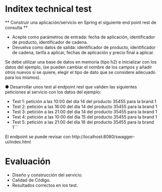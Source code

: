 # Inditex technical test



** Construir una aplicación/servicio en Spring el siguiente end point rest de consulta **

- Acepte como parámetros de entrada: fecha de aplicación, identificador de
producto, identificador de cadena.
- Devuelva como datos de salida: identificador de producto, identificador de
cadena, tarifa a aplicar, fechas de aplicación y precio final a aplicar.

Se debe utilizar una base de datos en memoria (tipo h2) e inicializar con los datos del
ejemplo, (se pueden cambiar el nombre de los campos y añadir otros nuevos si se quiere,
elegir el tipo de dato que se considere adecuado para los mismos).

● Desarrollar unos test al endpoint rest que validen las siguientes peticiones al servicio
con los datos del ejemplo:
- Test 1: petición a las 10:00 del día 14 del producto 35455 para la brand 1
- Test 2: petición a las 16:00 del día 14 del producto 35455 para la brand 1
- Test 3: petición a las 21:00 del día 14 del producto 35455 para la brand 1
- Test 4: petición a las 10:00 del día 15 del producto 35455 para la brand 1
- Test 5: petición a las 21:00 del día 16 del producto 35455 para la brand 1```

El endpoint se puede revisar con http://localhost:8080/swagger-ui/index.html

# Evaluación
- Diseño y construcción del servicio.
- Calidad de Código.
- Resultados correctos en los test.


